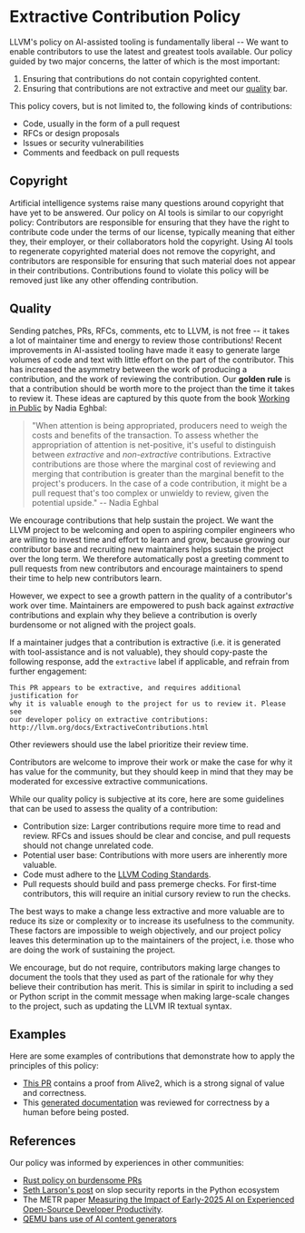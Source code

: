 # Extractive Contribution Policy

LLVM's policy on AI-assisted tooling is fundamentally liberal -- We want to
enable contributors to use the latest and greatest tools available. Our policy
guided by two major concerns, the latter of which is the most important:

1.  Ensuring that contributions do not contain copyrighted content.
2.  Ensuring that contributions are not extractive and meet our
    [quality](#quality) bar.

This policy covers, but is not limited to, the following kinds of
contributions:

- Code, usually in the form of a pull request
- RFCs or design proposals
- Issues or security vulnerabilities
- Comments and feedback on pull requests

## Copyright

Artificial intelligence systems raise many questions around copyright that have
yet to be answered. Our policy on AI tools is similar to our copyright policy:
Contributors are responsible for ensuring that they have the right to
contribute code under the terms of our license, typically meaning that either
they, their employer, or their collaborators hold the copyright. Using AI tools
to regenerate copyrighted material does not remove the copyright, and
contributors are responsible for ensuring that such material does not appear in
their contributions. Contributions found to violate this policy will be removed
just like any other offending contribution.

## Quality

Sending patches, PRs, RFCs, comments, etc to LLVM, is not free -- it takes a
lot of maintainer time and energy to review those contributions! Recent
improvements in AI-assisted tooling have made it easy to generate large volumes
of code and text with little effort on the part of the contributor. This has
increased the asymmetry between the work of producing a contribution, and the
work of reviewing the contribution. Our **golden rule** is that a contribution
should be worth more to the project than the time it takes to review it. These
ideas are captured by this quote from the book [Working in Public][1] by
Nadia Eghbal:

[1]: https://press.stripe.com/working-in-public

> \"When attention is being appropriated, producers need to weigh the costs and
> benefits of the transaction. To assess whether the appropriation of attention
> is net-positive, it's useful to distinguish between *extractive* and
> *non-extractive* contributions. Extractive contributions are those where the
> marginal cost of reviewing and merging that contribution is greater than the
> marginal benefit to the project's producers. In the case of a code
> contribution, it might be a pull request that's too complex or unwieldy to
> review, given the potential upside.\" \-- Nadia Eghbal

We encourage contributions that help sustain the project. We want the LLVM
project to be welcoming and open to aspiring compiler engineers who are willing
to invest time and effort to learn and grow, because growing our contributor
base and recruiting new maintainers helps sustain the project over the long
term. We therefore automatically post a greeting comment to pull requests from
new contributors and encourage maintainers to spend their time to help new
contributors learn.

However, we expect to see a growth pattern in the quality of a contributor's
work over time. Maintainers are empowered to push back against *extractive*
contributions and explain why they believe a contribution is overly burdensome
or not aligned with the project goals.

If a maintainer judges that a contribution is extractive (i.e. it is generated
with tool-assistance and is not valuable), they should copy-paste the following
response, add the `extractive` label if applicable, and refrain from further
engagement:

    This PR appears to be extractive, and requires additional justification for
    why it is valuable enough to the project for us to review it. Please see
    our developer policy on extractive contributions:
    http://llvm.org/docs/ExtractiveContributions.html

Other reviewers should use the label prioritize their review time.

Contributors are welcome to improve their work or make the case for why it has
value for the community, but they should keep in mind that they may be
moderated for excessive extractive communications.

While our quality policy is subjective at its core, here are some guidelines
that can be used to assess the quality of a contribution:

- Contribution size: Larger contributions require more time to read and review.
  RFCs and issues should be clear and concise, and pull requests should not
  change unrelated code.
- Potential user base: Contributions with more users are inherently more valuable.
- Code must adhere to the [LLVM Coding Standards](CodingStandards.html).
- Pull requests should build and pass premerge checks. For first-time
  contributors, this will require an initial cursory review to run the
  checks.

The best ways to make a change less extractive and more valuable are to reduce
its size or complexity or to increase its usefulness to the community. These
factors are impossible to weigh objectively, and our project policy leaves this
determination up to the maintainers of the project, i.e. those who are doing
the work of sustaining the project.

We encourage, but do not require, contributors making large changes to document
the tools that they used as part of the rationale for why they believe their
contribution has merit. This is similar in spirit to including a sed or Python
script in the commit message when making large-scale changes to the project,
such as updating the LLVM IR textual syntax.

## Examples

Here are some examples of contributions that demonstrate how to apply
the principles of this policy:

- [This PR](https://github.com/llvm/llvm-project/pull/142869) contains a
  proof from Alive2, which is a strong signal of value and correctness.
- This [generated
  documentation](https://discourse.llvm.org/t/searching-for-gsym-documentation/85185/2)
  was reviewed for correctness by a human before being posted.

## References

Our policy was informed by experiences in other communities:

- [Rust policy on burdensome
  PRs](https://github.com/rust-lang/compiler-team/issues/893)
- [Seth Larson's post](https://sethmlarson.dev/slop-security-reports)
  on slop security reports in the Python ecosystem
- The METR paper [Measuring the Impact of Early-2025 AI on Experienced
  Open-Source Developer
  Productivity](https://metr.org/blog/2025-07-10-early-2025-ai-experienced-os-dev-study/).
- [QEMU bans use of AI content
  generators](https://www.qemu.org/docs/master/devel/code-provenance.html#use-of-ai-content-generators)
